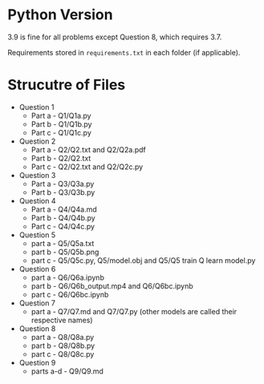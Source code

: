 # Python Version

3.9 is fine for all problems except Question 8, which requires 3.7.

Requirements stored in `requirements.txt` in each folder (if applicable).

# Strucutre of Files

- Question 1
  - Part a - Q1/Q1a.py
  - Part b - Q1/Q1b.py
  - Part c - Q1/Q1c.py
- Question 2
  - Part a - Q2/Q2.txt and Q2/Q2a.pdf
  - Part b - Q2/Q2.txt
  - Part c - Q2/Q2.txt and Q2/Q2c.py
- Question 3
  - Part a - Q3/Q3a.py
  - Part b - Q3/Q3b.py
- Question 4
  - Part a - Q4/Q4a.md
  - Part b - Q4/Q4b.py
  - Part c - Q4/Q4c.py
- Question 5
  - part a - Q5/Q5a.txt
  - part b - Q5/Q5b.png
  - part c - Q5/Q5c.py, Q5/model.obj and Q5/Q5 train Q learn model.py
- Question 6
  - part a - Q6/Q6a.ipynb
  - part b - Q6/Q6b_output.mp4 and Q6/Q6bc.ipynb
  - part c - Q6/Q6bc.ipynb
- Question 7
  - part a - Q7/Q7.md and Q7/Q7.py (other models are called their respective names)
- Question 8
  - part a - Q8/Q8a.py
  - part b - Q8/Q8b.py
  - part c - Q8/Q8c.py
- Question 9
  - parts a-d - Q9/Q9.md


